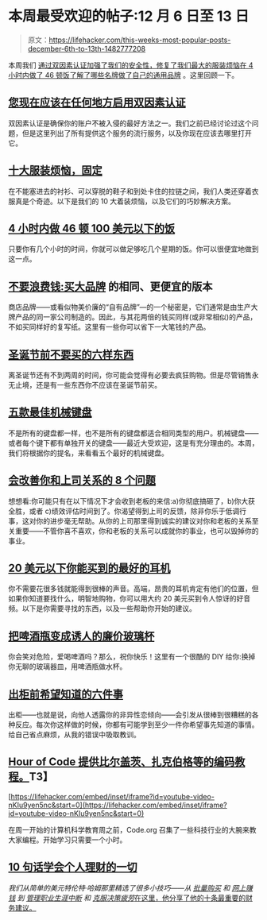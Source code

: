 # 本周最受欢迎的帖子:12 月 6 日至 13 日

> 原文：<https://lifehacker.com/this-weeks-most-popular-posts-december-6th-to-13th-1482777208>

本周我们 [通过双因素认证](https://lifehacker.com/heres-everywhere-you-should-enable-two-factor-authentic-5938565)[加强了我们的安全性，修复了我们最大的服装烦恼](http://lifehacker.com/top-10-clothing-annoyances-fixed-1477546618)[在 4 小时内做了 46 顿饭](http://lifehacker.com/make-46-meals-for-under-100-in-4-hours-1480339310)[了解了哪些名牌做了自己的通用品牌](http://lifehacker.com/stop-wasting-money-buy-the-identical-cheaper-versions-1481925774) 。这里回顾一下。



## [您现在应该在任何地方启用双因素认证](https://lifehacker.com/heres-everywhere-you-should-enable-two-factor-authentic-5938565)

双因素认证是确保你的账户不被入侵的最好方法之一。我们之前已经讨论过这个问题，但是这里列出了所有提供这个服务的流行服务，以及你现在应该去哪里打开它。

## [十大服装烦恼，固定](http://lifehacker.com/top-10-clothing-annoyances-fixed-1477546618)

在不能塞进去的衬衫、可以穿脱的鞋子和到处卡住的拉链之间，我们人类还穿着衣服真是个奇迹。以下是我们的 10 大着装烦恼，以及它们的巧妙解决方案。

## [4 小时内做 46 顿 100 美元以下的饭](http://lifehacker.com/make-46-meals-for-under-100-in-4-hours-1480339310)

只要你有几个小时的时间，你就可以做足够吃几个星期的饭。你可以很便宜地做到这一点。

## [不要浪费钱:买大品牌](http://lifehacker.com/stop-wasting-money-buy-the-identical-cheaper-versions-1481925774) 的相同、更便宜的版本

商店品牌——或看似物美价廉的“自有品牌”—的一个秘密是，它们通常是由生产大牌产品的同一家公司制造的。因此，与其花两倍的钱买同样(或非常相似)的产品，不如买同样好的复写纸。这里有一些你可以省下一大笔钱的产品。

## [圣诞节前不要买的六样东西](http://lifehacker.com/six-things-not-to-buy-before-christmas-1481138423)

离圣诞节还有不到两周的时间，你可能会觉得有必要去疯狂购物。但是尽管销售永无止境，还是有一些东西你不应该在圣诞节前买。

## [五款最佳机械键盘](http://lifehacker.com/five-best-mechanical-keyboards-1478307228)

不是所有的键盘都一样，也不是所有的键盘都适合相同类型的用户。机械键盘——或者每个键下都有单独开关的键盘——最近大受欢迎，这是有充分理由的。本周，我们将根据你的提名，来看看五个最好的机械键盘。

## [会改善你和上司关系的 8 个问题](http://lifehacker.com/8-questions-that-will-improve-your-relationship-with-yo-1479795650)

想想看:你可能只有在以下情况下才会收到老板的来信:a)你彻底搞砸了，b)你大获全胜，或者 c)绩效评估时间到了。你渴望得到上司的反馈，除非你乐于低调行事，这对你的进步毫无帮助。从你的上司那里得到诚实的建议对你和老板的关系至关重要——不管你喜不喜欢，你和老板的关系可以成就你的事业，也可以毁掉你的事业。

## [20 美元以下你能买到的最好的耳机](http://lifehacker.com/the-best-headphones-you-can-buy-under-20-1480550409)

你不需要花很多钱就能得到很棒的声音。高端，昂贵的耳机肯定有他们的位置，但如果你知道要找什么，明智地购物，你可以用大约 20 美元买到令人惊讶的好音频。以下是你需要寻找的东西，以及一些帮助你开始的建议。

## [把啤酒瓶变成诱人的廉价玻璃杯](http://lifehacker.com/turn-beer-bottles-into-attractive-cheap-glasses-1478025511)

你会笑对危险，爱喝啤酒吗？那么，祝你快乐！这里有一个很酷的 DIY 给你:换掉你无聊的玻璃器皿，用啤酒瓶做水杯。

## [出柜前希望知道的六件事](http://lifehacker.com/five-things-i-wish-i-knew-before-coming-out-1479386952)

出柜——也就是说，向他人透露你的非异性恋倾向——会引发从很棒到很糟糕的各种反应。每次你这样做的时候，你都有可能学到至少一件你希望事先知道的事情。给自己省点麻烦，从我的错误中吸取教训。

## [Hour of Code 提供比尔盖茨、扎克伯格等的编码教程。](http://lifehacker.com/hour-of-code-offers-coding-tutorials-from-bill-gates-z-1477978736)T3】

 [https://lifehacker.com/embed/inset/iframe?id=youtube-video-nKIu9yen5nc&start=0](https://lifehacker.com/embed/inset/iframe?id=youtube-video-nKIu9yen5nc&start=0) 

在周一开始的计算机科学教育周之前，Code.org 召集了一些科技行业的大腕来教大家编程。开始学习只需要一个小时。

## [10 句话学会个人理财的一切](http://lifehacker.com/everything-ive-learned-about-personal-finance-in-10-se-1477858960)

*我们从简单的美元特伦特·哈姆那里精选了很多小技巧——从* [*批量购买*](https://lifehacker.com/the-ultimate-guide-to-buying-in-bulk-1447310078) *和* [*网上赚钱*](https://lifehacker.com/the-reality-of-earning-money-online-1460779442) *到* [*管理职业生涯中断*](http://lifehacker.com/how-to-maintain-your-skills-during-a-career-hiatus-1286037539) *和* [*克服决策疲劳*在这里，他分享了他的十条最重要的财务建议。](http://lifehacker.com/how-to-overcome-decision-fatigue-1462863837)